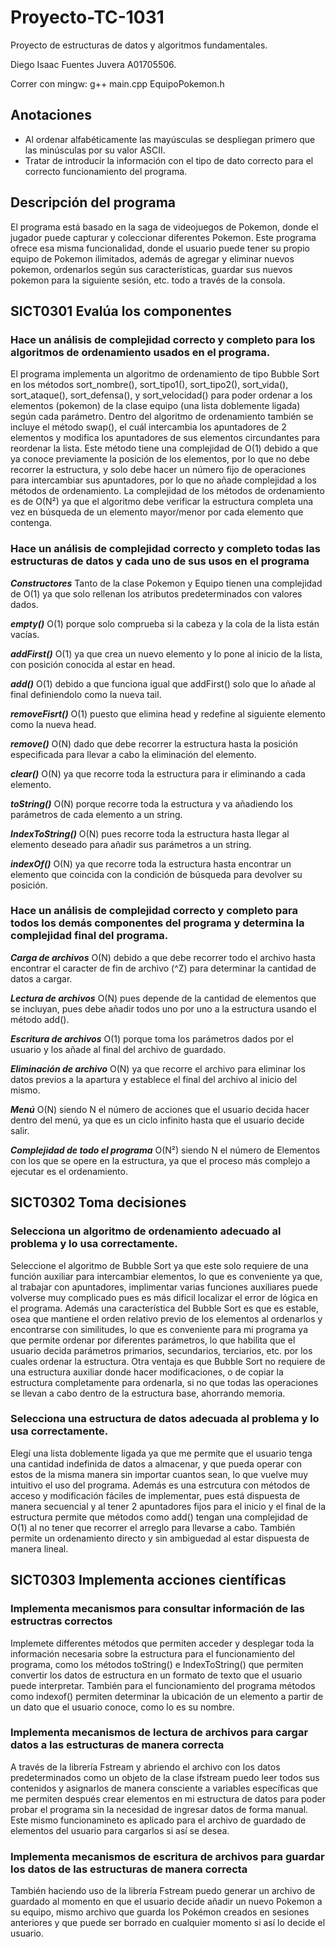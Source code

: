# Proyecto-TC-1031
Proyecto de estructuras de datos y algoritmos fundamentales.

Diego Isaac Fuentes Juvera A01705506.

Correr con mingw: g++ main.cpp EquipoPokemon.h

## Anotaciones

- Al ordenar alfabéticamente las mayúsculas se despliegan primero que las minúsculas por su valor ASCII.
- Tratar de introducir la información con el tipo de dato correcto para el correcto funcionamiento del programa.

## Descripción del programa

El programa está basado en la saga de videojuegos de Pokemon, donde el jugador puede capturar y coleccionar diferentes Pokemon. Este programa ofrece esa misma funcionalidad, donde el usuario puede tener su propio equipo de Pokemon ilimitados, además de agregar y eliminar nuevos pokemon, ordenarlos según sus características, guardar sus nuevos pokemon para la siguiente sesión, etc. todo a través de la consola.

## SICT0301 Evalúa los componentes
### Hace un análisis de complejidad correcto y completo para los algoritmos de ordenamiento usados en el programa.


El programa implementa un algoritmo de ordenamiento de tipo Bubble Sort en los métodos sort_nombre(), sort_tipo1(), sort_tipo2(), sort_vida(), sort_ataque(), sort_defensa(), y sort_velocidad() para poder ordenar a los elementos (pokemon) de la clase equipo (una lista doblemente ligada) según cada parámetro. Dentro del algoritmo de ordenamiento también se incluye el método swap(), el cuál intercambia los apuntadores de 2 elementos y modifica los apuntadores de sus elementos circundantes para reordenar la lista. Este método tiene una complejidad de O(1) debido a que ya conoce previamente la posición de los elementos, por lo que no debe recorrer la estructura, y solo debe hacer un número fijo de operaciones para intercambiar sus apuntadores, por lo que no añade complejidad a los métodos de ordenamiento. La complejidad de los métodos de ordenamiento es de O(N²) ya que el algoritmo debe verificar la estructura completa una vez en búsqueda de un elemento mayor/menor por cada elemento que contenga.


### Hace un análisis de complejidad correcto y completo todas las estructuras de datos y cada uno de sus usos en el programa



***Constructores***  Tanto de la clase Pokemon y Equipo tienen una complejidad de O(1) ya que solo rellenan los atributos predeterminados con valores dados.

***empty()***  O(1) porque solo comprueba si la cabeza y la cola de la lista están vacías.

***addFirst()***  O(1) ya que crea un nuevo elemento y lo pone al inicio de la lista, con posición conocida al estar en head.

***add()***  O(1) debido a que funciona igual que addFirst() solo que lo añade al final definiendolo como la nueva tail.

***removeFisrt()***  O(1) puesto que elimina head y redefine al siguiente elemento como la nueva head.

***remove()***  O(N) dado que debe recorrer la estructura hasta la posición especificada para llevar a cabo la eliminación del elemento.

***clear()***  O(N) ya que recorre toda la estructura para ir eliminando a cada elemento.

***toString()***  O(N) porque recorre toda la estructura y va añadiendo los parámetros de cada elemento a un string.

***IndexToString()***  O(N) pues recorre toda la estructura hasta llegar al elemento deseado para añadir sus parámetros a un string.

***indexOf()***  O(N) ya que recorre toda la estructura hasta encontrar un elemento que coincida con la condición de búsqueda para devolver su posición.



### Hace un análisis de complejidad correcto y completo para todos los demás componentes del programa y determina la complejidad final del programa.



***Carga de archivos*** O(N) debido a que debe recorrer todo el archivo hasta encontrar el caracter de fin de archivo (^Z) para determinar la cantidad de datos a cargar.

***Lectura de archivos***  O(N) pues depende de la cantidad de elementos que se incluyan, pues debe añadir todos uno por uno a la estructura usando el método add().

***Escritura de archivos*** O(1) porque toma los parámetros dados por el usuario y los añade al final del archivo de guardado.

***Eliminación de archivo*** O(N) ya que recorre el archivo para eliminar los datos previos a la apartura y establece el final del archivo al inicio del mismo.

***Menú*** O(N) siendo N el número de acciones que el usuario decida hacer dentro del menú, ya que es un ciclo infinito hasta que el usuario decide salir.

***Complejidad de todo el programa*** O(N²) siendo N el número de Elementos con los que se opere en la estructura, ya que el proceso más complejo a ejecutar es el ordenamiento. 

## SICT0302 Toma decisiones

### Selecciona un algoritmo de ordenamiento adecuado al problema y lo usa correctamente.
Seleccione el algoritmo de Bubble Sort ya que este solo requiere de una función auxiliar para intercambiar elementos, lo que es conveniente ya que, al trabajar con apuntadores, implimentar varias funciones auxiliares puede volverse muy complicado pues es más dificil localizar el error de lógica en el programa. Además una característica del Bubble Sort es que es estable, osea que mantiene el orden relativo previo de los elementos al ordenarlos y encontrarse con similitudes, lo que es conveniente para mi programa ya que permite ordenar por diferentes parámetros, lo que habilita que el usuario decida parámetros primarios, secundarios, terciarios, etc. por los cuales ordenar la estructura.
Otra ventaja es que Bubble Sort no requiere de una estructura auxiliar donde hacer modificaciones, o de copiar la estructura completamente para ordenarla, si no que todas las operaciones se llevan a cabo dentro de la estructura base, ahorrando memoria.

### Selecciona una estructura de datos adecuada al problema y lo usa correctamente.
Elegí una lista doblemente ligada ya que me permite que el usuario tenga una cantidad indefinida de datos a almacenar, y que pueda operar con estos de la misma manera sin importar cuantos sean, lo que vuelve muy intuitivo el uso del programa. Además es una estrcutura con métodos de acceso y modificación fáciles de implementar, pues está dispuesta de manera secuencial y al tener 2 apuntadores fijos para el inicio y el final de la estructura permite que métodos como add() tengan una complejidad de O(1) al no tener que recorrer el arreglo para llevarse a cabo. También permite un ordenamiento directo y sin ambiguedad al estar dispuesta de manera lineal.

## SICT0303 Implementa acciones científicas
### Implementa mecanismos para consultar información de las estructras correctos
Implemete differentes métodos que permiten acceder y desplegar toda la información necesaria sobre la estructura para el funcionamiento del programa, como los métodos toString() e IndexToString() que permiten convertir los datos de estructura en un formato de texto que el usuario puede interpretar. También para el funcionamiento del programa métodos como indexof() permiten determinar la ubicación de un elemento a partir de un dato que el usuario conoce, como lo es su nombre.

### Implementa mecanismos de lectura de archivos para cargar datos a las estructuras de manera correcta
A través de la librería Fstream y abriendo el archivo con los datos predeterminados como un objeto de la clase ifstream puedo leer todos sus contenidos y asignarlos de manera consciente a variables específicas que me permiten después crear elementos en mi estructura de datos para poder probar el programa sin la necesidad de ingresar datos de forma manual. Este mismo funcionamineto es aplicado para el archivo de guardado de elementos del usuario para cargarlos si así se desea.

### Implementa mecanismos de escritura de archivos para guardar los datos  de las estructuras de manera correcta
También haciendo uso de la librería Fstream puedo generar un archivo de guardado al momento en que el usuario decide añadir un nuevo Pokemon a su equipo, mismo archivo que guarda los Pokémon creados en sesiones anteriores y que puede ser borrado en cualquier momento si así lo decide el usuario.


